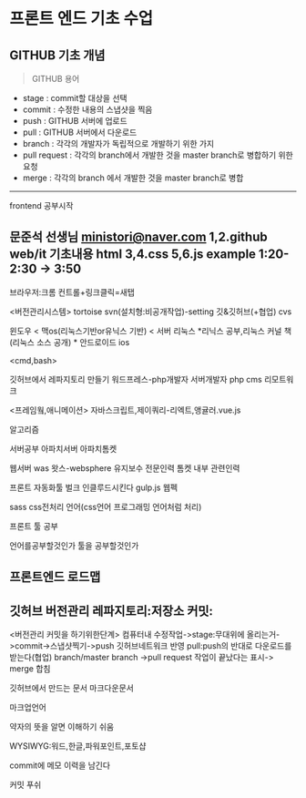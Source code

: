 # 프론트 엔드 기초 수업

## GITHUB 기초 개념

> GITHUB 용어

- stage : commit할 대상을 선택
- commit : 수정한 내용의 스냅샷을 찍음
- push : GITHUB 서버에 업로드
- pull : GITHUB 서버에서 다운로드
- branch : 각각의 개발자가 독립적으로 개발하기 위한 가지
- pull request : 각각의 branch에서 개발한 것을 master branch로 병합하기 위한 요청
- merge : 각각의 branch 에서 개발한 것을 master branch로 병합

-------------------------------------------------

frontend 공부시작

문준석 선생님
ministori@naver.com
1,2.github
web/it 기초내용
html
3,4.css
5,6.js
example
1:20-2:30 -> 3:50
-------------------------------------------------
브라우저:크롬
컨트롤+링크클릭=새탭

<버전관리시스템>
tortoise svn(설치형:비공개작업)-setting
깃&깃허브(+협업)
cvs

<OS>
윈도우 < 맥os(리눅스기반or유닉스 기반) < 서버 리눅스
*리닉스 공부,리눅스 커널 책(리눅스 소스 공개)
*
안드로이드 ios

<cmd,bash>

깃허브에서 레파지토리 만들기
워드프레스-php개발자
서버개발자 php
cms
리모트워크

<프레임웤,애니메이션>
자바스크립트,제이쿼리-리엑트,앵귤러.vue.js

알고리즘

서버공부
아파치서버
아파치톰켓

웹서버
was
왓스-websphere 유지보수 전문인력
톰켓 내부 관련인력

프론트 자동화툴 벌크 인클루드시킨다
gulp.js 웹펙

sass css전처리 언어(css언어 프로그래밍 언어처럼 처리)

프론트 툴 공부

언어를공부할것인가 툴을 공부할것인가

프론트엔드 로드맵
---------------------------
깃허브
버전관리
레파지토리:저장소
커밋:
----------
<버전관리 커밋을 하기위한단계>
컴퓨터내 수정작업->stage:무대위에 올리는거->commit->스냅샷찍기->push 깃허브네트워크 반영
pull:push의 반대로 다운로드를 받는다(협업)
branch/master branch ->pull request 작업이 끝났다는 표시-> merge 합침

깃허브에서 만드는 문서
마크다운문서

마크업언어

약자의 뜻을 알면 이해하기 쉬움

WYSIWYG:워드,한글,파워포인트,포토샵

commit에 메모 이력을 남긴다

커밋 푸쉬 
